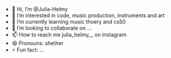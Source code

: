 - 👋 Hi, I’m @Julia-Helmy
- 👀 I’m interested in code, music production, instruments and art
- 🌱 I’m currently learning music thoery and cs50
- 💞️ I’m looking to collaborate on ...
- 📫 How to reach me julia_helmy__ on instagram
- 😄 Pronouns: she\her
- ⚡ Fun fact: ...

<!---
Julia-Helmy/Julia-Helmy is a ✨ special ✨ repository because its `README.md` (this file) appears on your GitHub profile.
You can click the Preview link to take a look at your changes.
--->
